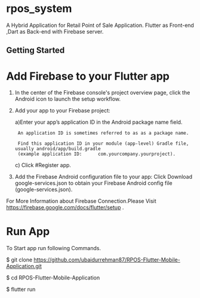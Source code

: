 # rpos_system

A Hybrid Application for Retail Point of Sale Application. Flutter as Front-end ,Dart as Back-end with Firebase server.

## Getting Started

# Add Firebase to your Flutter app

1) In the center of the Firebase console's project overview page, click the Android icon to launch the setup workflow.

2) Add your app to your Firebase project:
    
    a)Enter your app’s application ID in the Android package name field.

        An application ID is sometimes referred to as as a package name.

        Find this application ID in your module (app-level) Gradle file, usually android/app/build.gradle 
        (example application ID:      com.yourcompany.yourproject).
    c) Click #Register app.
3) Add the Firebase Android configuration file to your app:
   Click Download google-services.json to obtain your Firebase Android config file (google-services.json).
 
 For More Information about Firebase Connection.Please Visit https://firebase.google.com/docs/flutter/setup .
 
# Run App    
To Start app run following Commands.

$ git clone https://github.com/ubaidurrehman87/RPOS-Flutter-Mobile-Application.git


$ cd RPOS-Flutter-Mobile-Application

$ flutter run 
